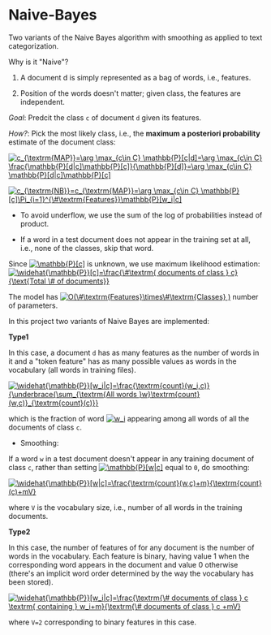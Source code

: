 # Naive-Bayes
Two variants of the Naive Bayes algorithm with smoothing as applied to text categorization.

Why is it "Naive"?

   1. A document d is simply represented as a bag of words, i.e., features.
   
   2. Position of the words doesn't matter; given class, the features are independent.
   
    
*Goal*: Predcit the class `c` of document `d` given its features.

*How?*: Pick the most likely class, i.e., the __maximum a posteriori probability__ estimate of the document class:

<a href="https://www.codecogs.com/eqnedit.php?latex=c_{\textrm{MAP}}=\arg&space;\max_{c\in&space;C}&space;\mathbb{P}[c|d]=\arg&space;\max_{c\in&space;C}&space;\frac{\mathbb{P}[d|c]\mathbb{P}[c]}{\mathbb{P}[d]}=\arg&space;\max_{c\in&space;C}&space;\mathbb{P}[d|c]\mathbb{P}[c]" target="_blank"><img src="https://latex.codecogs.com/gif.latex?c_{\textrm{MAP}}=\arg&space;\max_{c\in&space;C}&space;\mathbb{P}[c|d]=\arg&space;\max_{c\in&space;C}&space;\frac{\mathbb{P}[d|c]\mathbb{P}[c]}{\mathbb{P}[d]}=\arg&space;\max_{c\in&space;C}&space;\mathbb{P}[d|c]\mathbb{P}[c]" title="c_{\textrm{MAP}}=\arg \max_{c\in C} \mathbb{P}[c|d]=\arg \max_{c\in C} \frac{\mathbb{P}[d|c]\mathbb{P}[c]}{\mathbb{P}[d]}=\arg \max_{c\in C} \mathbb{P}[d|c]\mathbb{P}[c]" /></a>

<a href="https://www.codecogs.com/eqnedit.php?latex=c_{\textrm{NB}}=c_{\textrm{MAP}}=\arg&space;\max_{c\in&space;C}&space;\mathbb{P}[c]\Pi_{i=1}^{\&hash;\textrm{Features}}\mathbb{P}[w_i|c]" target="_blank"><img src="https://latex.codecogs.com/gif.latex?c_{\textrm{NB}}=c_{\textrm{MAP}}=\arg&space;\max_{c\in&space;C}&space;\mathbb{P}[c]\Pi_{i=1}^{\&hash;\textrm{Features}}\mathbb{P}[w_i|c]" title="c_{\textrm{NB}}=c_{\textrm{MAP}}=\arg \max_{c\in C} \mathbb{P}[c]\Pi_{i=1}^{\#\textrm{Features}}\mathbb{P}[w_i|c]" /></a>

* To avoid underflow, we use the sum of the log of probabilities instead of product.

* If a word in a test document does not appear in the training set at all, i.e., none of the classes, skip that word.

Since <a href="https://www.codecogs.com/eqnedit.php?latex=\mathbb{P}[c]" target="_blank"><img src="https://latex.codecogs.com/gif.latex?\mathbb{P}[c]" title="\mathbb{P}[c]" /></a> is unknown, we use maximum likelihood estimation: <a href="https://www.codecogs.com/eqnedit.php?latex=\widehat{\mathbb{P}}[c]=\frac{\&hash;\textrm{documents&space;of&space;class&space;}&space;c}{\text{Total&space;\&hash;&space;of&space;documents}}" target="_blank"><img src="https://latex.codecogs.com/gif.latex?\widehat{\mathbb{P}}[c]=\frac{\&hash;\textrm{documents&space;of&space;class&space;}&space;c}{\text{Total&space;\&hash;&space;of&space;documents}}" title="\widehat{\mathbb{P}}[c]=\frac{\#\textrm{ documents of class } c}{\text{Total \# of documents}}" /></a>

The model has <a href="https://www.codecogs.com/eqnedit.php?latex=O(\&hash;\textrm{Features}\times\&hash;\textrm{Classes}&space;)" target="_blank"><img src="https://latex.codecogs.com/gif.latex?O(\&hash;\textrm{Features}\times\&hash;\textrm{Classes}&space;)" title="O(\#\textrm{Features}\times\#\textrm{Classes} )" /></a> number of parameters.

In this project two variants of Naive Bayes are implemented: 

  __Type1__ 
  
   In this case, a document `d` has as many features as the number of words in it and a "token feature" has as many possible values as words in the vocabulary (all words in training files).
   
<a href="https://www.codecogs.com/eqnedit.php?latex=\widehat{\mathbb{P}}[w_i|c]=\frac{\textrm{count}(w_i,c)}{\underbrace{\sum_{\textrm{All&space;words&space;}w}\textrm{count}(w,c)}_{\textrm{count}(c)}}" target="_blank"><img src="https://latex.codecogs.com/gif.latex?\widehat{\mathbb{P}}[w_i|c]=\frac{\textrm{count}(w_i,c)}{\underbrace{\sum_{\textrm{All&space;words&space;}w}\textrm{count}(w,c)}_{\textrm{count}(c)}}" title="\widehat{\mathbb{P}}[w_i|c]=\frac{\textrm{count}(w_i,c)}{\underbrace{\sum_{\textrm{All words }w}\textrm{count}(w,c)}_{\textrm{count}(c)}}" /></a>
  
  which is the fraction of word <a href="https://www.codecogs.com/eqnedit.php?latex=w_i" target="_blank"><img src="https://latex.codecogs.com/gif.latex?w_i" title="w_i" /></a> appearing among all words of all the documents of class `c`.
  
  * Smoothing:
  
  If a word `w` in a test document doesn't appear in any training document of class `c`, rather than setting <a href="https://www.codecogs.com/eqnedit.php?latex=\mathbb{P}[w|c]" target="_blank"><img src="https://latex.codecogs.com/gif.latex?\mathbb{P}[w|c]" title="\mathbb{P}[w|c]" /></a> equal to `0`, do smoothing:
  
  <a href="https://www.codecogs.com/eqnedit.php?latex=\widehat{\mathbb{P}}[w|c]=\frac{\textrm{count}(w,c)&plus;m}{\textrm{count}(c)&plus;mV}" target="_blank"><img src="https://latex.codecogs.com/gif.latex?\widehat{\mathbb{P}}[w|c]=\frac{\textrm{count}(w,c)&plus;m}{\textrm{count}(c)&plus;mV}" title="\widehat{\mathbb{P}}[w|c]=\frac{\textrm{count}(w,c)+m}{\textrm{count}(c)+mV}" /></a>
  
  where `V` is the vocabulary size, i.e., number of all words in the training documents.
  
  __Type2__ 
  
   In this case, the number of features of for any document is the number of words in the vocabulary. Each feature is binary, having value 1 when the corresponding word appears in the document and value 0 otherwise (there's an implicit word order determined by the way the vocabulary has been stored).

<a href="https://www.codecogs.com/eqnedit.php?latex=\widehat{\mathbb{P}}[w_i|c]=\frac{\textrm{\&hash;&space;documents&space;of&space;class&space;}&space;c&space;\textrm{&space;containing&space;}&space;w_i&plus;m}{\textrm{\&hash;&space;documents&space;of&space;class&space;}&space;c&space;&plus;mV}" target="_blank"><img src="https://latex.codecogs.com/gif.latex?\widehat{\mathbb{P}}[w_i|c]=\frac{\textrm{\&hash;&space;documents&space;of&space;class&space;}&space;c&space;\textrm{&space;containing&space;}&space;w_i&plus;m}{\textrm{\&hash;&space;documents&space;of&space;class&space;}&space;c&space;&plus;mV}" title="\widehat{\mathbb{P}}[w_i|c]=\frac{\textrm{\# documents of class } c \textrm{ containing } w_i+m}{\textrm{\# documents of class } c +mV}" /></a>

where `V=2` corresponding to binary features in this case.
